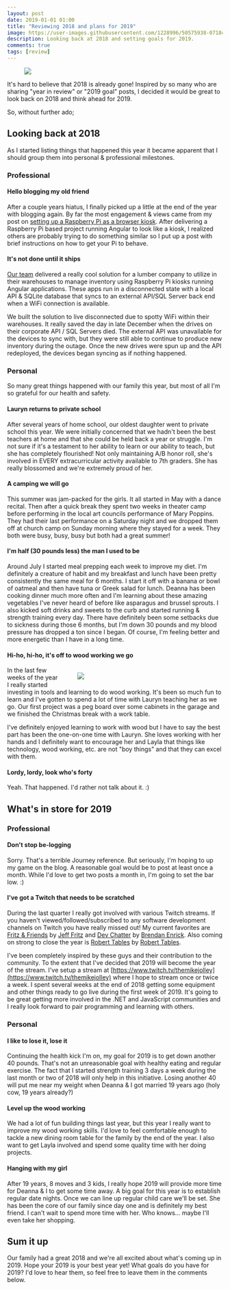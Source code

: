 ```yaml
---
layout: post
date: 2019-01-01 01:00
title: "Reviewing 2018 and plans for 2019"
image: https://user-images.githubusercontent.com/1228996/50575938-07184a80-0dcd-11e9-998f-59865d568263.png
description: Looking back at 2018 and setting goals for 2019.
comments: true
tags: [review]
---
```



<figure>
  <img src="https://user-images.githubusercontent.com/1228996/50575938-07184a80-0dcd-11e9-998f-59865d568263.png">
</figure>

It's hard to believe that 2018 is already gone!  Inspired by so many who are sharing "year in review" or "2019 goal" posts, I decided it would be great to look back on 2018 and think ahead for 2019.

<!--more-->

So, without further ado;

## Looking back at 2018

As I started listing things that happened this year it became apparent that I should group them into personal &amp; professional milestones.

### Professional

#### Hello blogging my old friend

After a couple years hiatus, I finally picked up a little at the end of the year with blogging again.  By far the most engagement &amp; views came from my post on [setting up a Raspberry Pi as a browser kiosk](https://michaeljolley.com/posts/setting-up-raspberry-pi-for-kiosk-mode). After delivering a Raspberry Pi based project running Angular to look like a kiosk, I realized others are probably trying to do something similar so I put up a post with brief instructions on how to get your Pi to behave.

#### It's not done until it ships

[Our team](http://advsysunlimited.com) delivered a really cool solution for a lumber company to utilize in their warehouses to manage inventory using Raspberry Pi kiosks running Angular applications.  These apps run in a disconnected state with a local API &amp; SQLite database that syncs to an external API/SQL Server back end when a WiFi connection is available.

We built the solution to live disconnected due to spotty WiFi within their warehouses. It really saved the day in late December when the drives on their corporate API / SQL Servers died.  The external API was unavailable for the devices to sync with, but they were still able to continue to produce new inventory during the outage.  Once the new drives were spun up and the API redeployed, the devices began syncing as if nothing happened.

### Personal

So many great things happened with our family this year, but most of all I'm so grateful for our health and safety.

#### Lauryn returns to private school

After several years of home school, our oldest daughter went to private school this year.  We were initially concerned that we hadn't been the best teachers at home and that she could be held back a year or struggle.  I'm not sure if it's a testament to her ability to learn or our ability to teach, but she has completely flourished!  Not only maintaining A/B honor roll, she's involved in EVERY extracurricular activity available to 7th graders.  She has really blossomed and we're extremely proud of her.

#### A camping we will go

This summer was jam-packed for the girls.  It all started in May with a dance recital.  Then after a quick break they spent two weeks in theater camp before performing in the local art councils performance of Mary Poppins. They had their last performance on a Saturday night and we dropped them off at church camp on Sunday morning where they stayed for a week.  They both were busy, busy, busy but both had a great summer!


#### I'm half (30 pounds less) the man I used to be

Around July I started meal prepping each week to improve my diet.  I'm definitely a creature of habit and my breakfast and lunch have been pretty consistently the same meal for 6 months.  I start it off with a banana or bowl of oatmeal and then have tuna or Greek salad for lunch.  Deanna has been cooking dinner much more often and I'm learning about these amazing vegetables I've never heard of before like asparagus and brussel sprouts.  I also kicked soft drinks and sweets to the curb and started running &amp; strength training every day.  There have definitely been some setbacks due to sickness during those 6 months, but I'm down 30 pounds and my blood pressure has dropped a ton since I began.  Of course, I'm feeling better and more energetic than I have in a long time.

#### Hi-ho, hi-ho, it's off to wood working we go

<figure style="width:300px;float:right;">
    <img src="https://user-images.githubusercontent.com/1228996/50576549-b1966a80-0dd9-11e9-9cdc-e75f4542dfab.jpg" />
</figure>

In the last few weeks of the year I really started investing in tools and learning to do wood working.  It's been so much fun to learn and I've gotten to spend a lot of time with Lauryn teaching her as we go.  Our first project was a peg board over some cabinets in the garage and we finished the Christmas break with a work table.

I've definitely enjoyed learning to work with wood but I have to say the best part has been the one-on-one time with Lauryn.  She loves working with her hands and I definitely want to encourage her and Layla that things like technology, wood working, etc. are not "boy things" and that they can excel with them.

#### Lordy, lordy, look who's forty

Yeah.  That happened.  I'd rather not talk about it. :)


## What's in store for 2019

### Professional

#### Don't stop be-logging

Sorry. That's a terrible Journey reference.  But seriously, I'm hoping to up my game on the blog.  A reasonable goal would be to post at least once a month.  While I'd love to get two posts a month in, I'm going to set the bar low. :)

#### I've got a Twitch that needs to be scratched

During the last quarter I really got involved with various Twitch streams.  If you haven't viewed/followed/subscribed to any software development channels on Twitch you have really missed out!  My current favorites are [Fritz &amp; Friends](https://www.twitch.tv/csharpfritz) by [Jeff Fritz](https://twitter.com/csharpfritz) and [Dev Chatter](https://www.twitch.tv/devchatter) by [Brendan Enrick](https://twitter.com/brendoneus).  Also coming on strong to close the year is [Robert Tables](https://www.twitch.tv/roberttables) by [Robert Tables](https://twitter.com/drpoindexter).

I've been completely inspired by these guys and their contribution to the community.  To the extent that I've decided that 2019 will become the year of the stream.  I've setup a stream at [https://www.twitch.tv/themikejolley](https://www.twitch.tv/themikejolley) where I hope to stream once or twice a week.  I spent several weeks at the end of 2018 getting some equipment and other things ready to go live during the first week of 2019.  It's going to be great getting more involved in the .NET and JavaScript communities and I really look forward to pair programming and learning with others.

### Personal

#### I like to lose it, lose it

Continuing the health kick I'm on, my goal for 2019 is to get down another 40 pounds.  That's not an unreasonable goal with healthy eating and regular exercise.  The fact that I started strength training 3 days a week during the last month or two of 2018 will only help in this initiative.  Losing another 40 will put me near my weight when Deanna &amp; I got married 19 years ago (holy cow, 19 years already?)

#### Level up the wood working

We had a lot of fun building things last year, but this year I really want to improve my wood working skills.  I'd love to feel comfortable enough to tackle a new dining room table for the family by the end of the year.  I also want to get Layla involved and spend some quality time with her doing projects.

#### Hanging with my girl

After 19 years, 8 moves and 3 kids, I really hope 2019 will provide more time for Deanna &amp; I to get some time away.  A big goal for this year is to establish regular date nights.  Once we can line up regular child care we'll be set.  She has been the core of our family since day one and is definitely my best friend.  I can't wait to spend more time with her.  Who knows... maybe I'll even take her shopping.


## Sum it up

Our family had a great 2018 and we're all excited about what's coming up in 2019.  Hope your 2019 is your best year yet!  What goals do you have for 2019?  I'd love to hear them, so feel free to leave them in the comments below.


